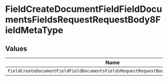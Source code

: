 # FieldCreateDocumentFieldFieldDocumentsFieldsRequestRequestBody8FieldMetaType


## Values

| Name                                                                                 | Value                                                                                |
| ------------------------------------------------------------------------------------ | ------------------------------------------------------------------------------------ |
| `FieldCreateDocumentFieldFieldDocumentsFieldsRequestRequestBody8FieldMetaTypeNumber` | number                                                                               |
